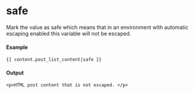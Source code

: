 # safe
Mark the value as safe which means that in an environment with automatic escaping enabled this variable will not be escaped.

#### Example
```jinja2
{{ content.post_list_content|safe }} 
```

#### Output
```jinja2
<p>HTML post content that is not escaped. </p>
```

